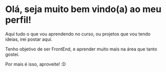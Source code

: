 <h1>Olá, seja muito bem vindo(a) ao meu perfil!</h1>

<p>Aqui tudo o que vou aprendendo no curso, ou projetos que vou tendo ideias, irei postar aqui.</p>
<p>Tenho objetivo de ser FrontEnd, e aprender muito mais na área que tanto gostei.</p>
<p>Por mais é isso, aproveite! :D</p>

